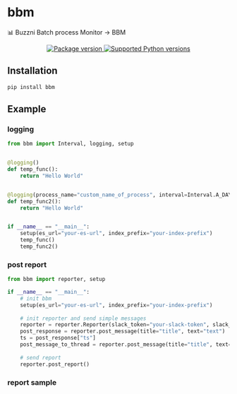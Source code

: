 # bbm
📊 Buzzni Batch process Monitor -> BBM 

</p>
<p align="center">
<a href="https://pypi.org/project/bbm" target="_blank">
    <img src="https://img.shields.io/pypi/v/bbm?color=%2334D058&label=pypi%20package" alt="Package version">
</a>
<a href="https://pypi.org/project/bbm" target="_blank">
    <img src="https://img.shields.io/pypi/pyversions/bbm?color=%2334D058" alt="Supported Python versions">
</a>
</p>

## Installation
```bash
pip install bbm
```

## Example
### logging
```python
from bbm import Interval, logging, setup


@logging()
def temp_func():
    return "Hello World"


@logging(process_name="custom_name_of_process", interval=Interval.A_DAY)
def temp_func2():
    return "Hello World"


if __name__ == "__main__":
    setup(es_url="your-es-url", index_prefix="your-index-prefix")
    temp_func()
    temp_func2()
```
### post report
```python
from bbm import reporter, setup

if __name__ == "__main__":
    # init bbm
    setup(es_url="your-es-url", index_prefix="your-index-prefix")
    
    # init reporter and send simple messages
    reporter = reporter.Reporter(slack_token="your-slack-token", slack_channel_id="your-slack-channel-id")
    post_response = reporter.post_message(title="title", text="text")
    ts = post_response["ts"]
    post_message_to_thread = reporter.post_message(title="title", text="text", ts=ts)
    
    # send report    
    reporter.post_report()
```

### report sample
